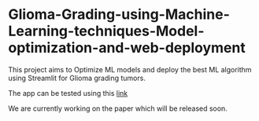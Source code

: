 # Glioma-Grading-using-Machine-Learning-techniques-Model-optimization-and-web-deployment

This project aims to Optimize ML models and deploy the best ML algorithm using Streamlit for Glioma grading tumors.


The app can be tested using this [link]([https://glioma-grading-using-ml-optimization.streamlit.app/])

We are currently working on the paper which will be released soon.

